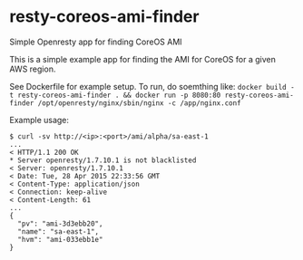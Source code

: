 # resty-coreos-ami-finder
Simple Openresty app for finding CoreOS AMI

This is a simple example app for finding the AMI for CoreOS for a
given AWS region.

See Dockerfile for example setup.  To run, do soemthing like: `docker build -t resty-coreos-ami-finder . && docker run -p 8080:80 resty-coreos-ami-finder /opt/openresty/nginx/sbin/nginx -c /app/nginx.conf`

Example usage:

```
$ curl -sv http://<ip>:<port>/ami/alpha/sa-east-1
...
< HTTP/1.1 200 OK
* Server openresty/1.7.10.1 is not blacklisted
< Server: openresty/1.7.10.1
< Date: Tue, 28 Apr 2015 22:33:56 GMT
< Content-Type: application/json
< Connection: keep-alive
< Content-Length: 61
...
{
  "pv": "ami-3d3ebb20",
  "name": "sa-east-1",
  "hvm": "ami-033ebb1e"
}
```